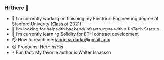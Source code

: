 ### Hi there 👋

- 🔭 I’m currently working on finishing my Electrical Engineering degree at Stanford Univerity (Class of 2021)
- 🤔 I’m looking for help with backend/infrastructure with a finTech Startup
- 🌱 I’m currently learning Solidity for ETH contract development
- 📫 How to reach me: ianrichardarko@gmail.com
- 😄 Pronouns: He/Him/His
- ⚡ Fun fact: My favorite author is Walter Isaacson

<!--
**IanArko/ianarko** is a ✨ _special_ ✨ repository because its `README.md` (this file) appears on your GitHub profile.

Here are some ideas to get you started:

- 🔭 I’m currently working on ...
- 🌱 I’m currently learning ...
- 👯 I’m looking to collaborate on ...
- 🤔 I’m looking for help with ...
- 💬 Ask me about ...
- 📫 How to reach me: ...
- 😄 Pronouns: ...
- ⚡ Fun fact: ...
-->
